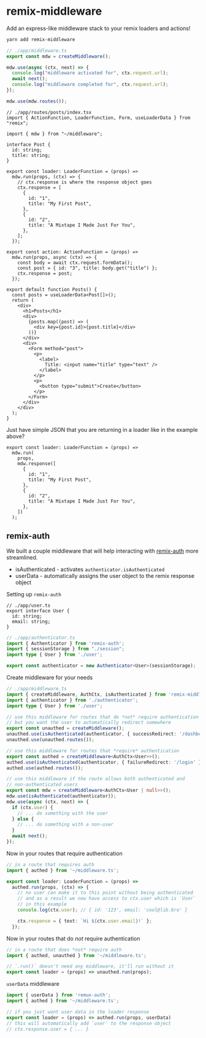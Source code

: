 # remix-middleware

Add an express-like middleware stack to your remix loaders and actions!

```bash
yarn add remix-middleware
```

```ts
// ./app/middleware.ts
export const mdw = createMiddleware();

mdw.use(async (ctx, next) => {
  console.log("middleware activated for", ctx.request.url);
  await next();
  console.log("middleware completed for", ctx.request.url);
});

mdw.use(mdw.routes());
```

```tsx
// ./app/routes/posts/index.tsx
import { ActionFunction, LoaderFunction, Form, useLoaderData } from "remix";

import { mdw } from "~/middleware";

interface Post {
  id: string;
  title: string;
}

export const loader: LoaderFunction = (props) =>
  mdw.run(props, (ctx) => {
    // ctx.response is where the response object goes
    ctx.response = [
      {
        id: "1",
        title: "My First Post",
      },
      {
        id: "2",
        title: "A Mixtape I Made Just For You",
      },
    ];
  });

export const action: ActionFunction = (props) =>
  mdw.run(props, async (ctx) => {
    const body = await ctx.request.formData();
    const post = { id: "3", title: body.get("title") };
    ctx.response = post;
  });

export default function Posts() {
  const posts = useLoaderData<Post[]>();
  return (
    <div>
      <h1>Posts</h1>
      <div>
        {posts.map((post) => (
          <div key={post.id}>{post.title}</div>
        ))}
      </div>
      <div>
        <Form method="post">
          <p>
            <label>
              Title: <input name="title" type="text" />
            </label>
          </p>
          <p>
            <button type="submit">Create</button>
          </p>
        </Form>
      </div>
    </div>
  );
}
```

Just have simple JSON that you are returning in a loader like in the example
above?

```tsx
export const loader: LoaderFunction = (props) =>
  mdw.run(
    props,
    mdw.response([
      {
        id: "1",
        title: "My First Post",
      },
      {
        id: "2",
        title: "A Mixtape I Made Just For You",
      },
    ])
  );
```

## remix-auth

We built a couple middleware that will help interacting with [remix-auth](https://github.com/sergiodxa/remix-auth)
more streamlined.

- isAuthenticated - activates `authenticator.isAuthenticated`
- userData - automatically assigns the user object to the remix response object

Setting up `remix-auth`

```tsx
// ./app/user.ts
export interface User {
  id: string;
  email: string;
}
```

```ts
// ./app/authenticator.ts
import { Authenticator } from 'remix-auth';
import { sessionStorage } from "./session";
import type { User } from './user';

export const authenticator = new Authenticator<User>(sessionStorage);
```

Create middleware for your needs

```ts
// ./app/middleware.ts
import { createMiddleware, AuthCtx, isAuthenticated } from 'remix-middleware';
import { authenticator } from './authenticator';
import type { User } from './user';

// use this middleware for routes that do *not* require authentication
// but you want the user to automatically redirect somewhere
export const unauthed = createMiddleware();
unauthed.use(isAuthenticated(authenticator, { successRedirect: '/dashboard' }));
unauthed.use(unauthed.routes());

// use this middleware for routes that *require* authentication
export const authed = createMiddleware<AuthCtx<User>>();
authed.use(isAuthenticated(authenticator, { failureRedirect: '/login' }));
authed.use(authed.routes());

// use this middleware if the route allows both authenticated and
// non-authenticated users
export const mdw = createMiddleware<AuthCtx<User | null>>();
mdw.use(isAuthenticated(authenticator));
mdw.use(async (ctx, next) => {
  if (ctx.user) {
    // ... do something with the user
  } else {
    // ... do something with a non-user
  }
  await next();
});
```

Now in your routes that require authentication

```ts
// in a route that requires auth
import { authed } from '~/middleware.ts';

export const loader: LoaderFunction = (props) =>
  authed.run(props, (ctx) => {
    // no user can make it to this point without being authenticated
    // and as a result we now have access to ctx.user which is `User`
    // in this example
    console.log(ctx.user); // { id: '123', email: 'cool@lib.bro' }

    ctx.response = { text: `Hi ${ctx.user.email}!` };
  });
```

Now in your routes that do *not* require authentication

```ts
// in a route that does *not* require auth
import { authed, unauthed } from '~/middleware.ts';

// `.run()` doesn't need any middleware, it'll run without it
export const loader = (props) => unauthed.run(props);
```

`userData` middleware

```ts
import { userData } from 'remux-auth';
import { authed } from '~/middleware.ts';

// if you just want user data in the loader response
export const loader = (props) => authed.run(props, userData)
// this will automatically add `user` to the response object
// ctx.response.user = { ... }
```
